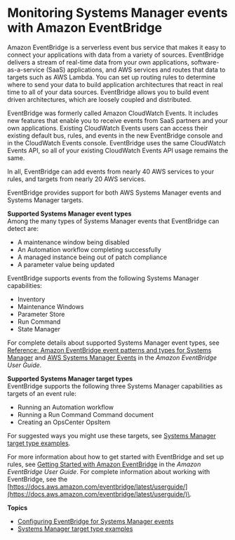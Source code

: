# Monitoring Systems Manager events with Amazon EventBridge<a name="monitoring-eventbridge-events"></a>

Amazon EventBridge is a serverless event bus service that makes it easy to connect your applications with data from a variety of sources\. EventBridge delivers a stream of real\-time data from your own applications, software\-as\-a\-service \(SaaS\) applications, and AWS services and routes that data to targets such as AWS Lambda\. You can set up routing rules to determine where to send your data to build application architectures that react in real time to all of your data sources\. EventBridge allows you to build event driven architectures, which are loosely coupled and distributed\.

EventBridge was formerly called Amazon CloudWatch Events\. It includes new features that enable you to receive events from SaaS partners and your own applications\. Existing CloudWatch Events users can access their existing default bus, rules, and events in the new EventBridge console and in the CloudWatch Events console\. EventBridge uses the same CloudWatch Events API, so all of your existing CloudWatch Events API usage remains the same\. 

In all, EventBridge can add events from nearly 40 AWS services to your rules, and targets from nearly 20 AWS services\.

EventBridge provides support for both AWS Systems Manager events and Systems Manager targets\. 

**Supported Systems Manager event types**  
Among the many types of Systems Manager events that EventBridge can detect are: 
+ A maintenance window being disabled
+ An Automation workflow completing successfully
+ A managed instance being out of patch compliance
+ A parameter value being updated

EventBridge supports events from the following Systems Manager capabilities:
+ Inventory
+ Maintenance Windows
+ Parameter Store
+ Run Command
+ State Manager

For complete details about supported Systems Manager event types, see [Reference: Amazon EventBridge event patterns and types for Systems Manager](reference-eventbridge-events.md) and [AWS Systems Manager Events](https://docs.aws.amazon.com/eventbridge/latest/userguide/event-types.html#ssm-event-types) in the *Amazon EventBridge User Guide*\.

**Supported Systems Manager target types**  
EventBridge supports the following three Systems Manager capabilities as targets of an event rule:
+ Running an Automation workflow
+ Running a Run Command Command document
+ Creating an OpsCenter OpsItem

For suggested ways you might use these targets, see [Systems Manager target type examples](monitoring-systems-manager-targets.md)\.

For more information about how to get started with EventBridge and set up rules, see [Getting Started with Amazon EventBridge](https://docs.aws.amazon.com/eventbridge/latest/userguide/eventbridge-getting-set-up.html) in the *Amazon EventBridge User Guide*\. For complete information about working with EventBridge, see the [https://docs.aws.amazon.com/eventbridge/latest/userguide/](https://docs.aws.amazon.com/eventbridge/latest/userguide/)\.

**Topics**
+ [Configuring EventBridge for Systems Manager events](monitoring-systems-manager-events.md)
+ [Systems Manager target type examples](monitoring-systems-manager-targets.md)